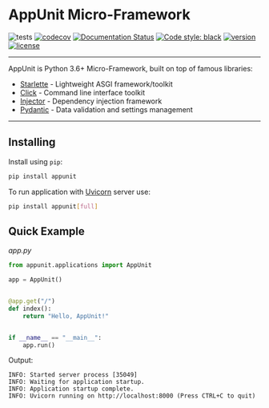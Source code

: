 # AppUnit Micro-Framework

![tests](https://github.com/antonrh/appunit/workflows/tests/badge.svg)
[![codecov](https://codecov.io/gh/antonrh/appunit/branch/master/graph/badge.svg)](https://codecov.io/gh/antonrh/appunit)
[![Documentation Status](https://readthedocs.org/projects/appunit/badge/?version=latest)](https://appunit.readthedocs.io/en/latest/?badge=latest)
[![Code style: black](https://img.shields.io/badge/code%20style-black-000000.svg)](https://github.com/psf/black)
[![version](https://img.shields.io/pypi/v/appunit.svg)](https://pypi.org/project/appunit/)
[![license](https://img.shields.io/pypi/l/appunit)](https://github.com/antonrh/appunit/blob/master/LICENSE)

---

AppUnit is Python 3.6+ Micro-Framework, built on top of famous libraries:

* [Starlette](https://github.com/encode/starlette/) - Lightweight ASGI framework/toolkit
* [Click](https://github.com/pallets/click) - Command line interface toolkit
* [Injector](https://github.com/alecthomas/injector) - Dependency injection framework
* [Pydantic](https://github.com/samuelcolvin/pydantic/) - Data validation and settings management

---

## Installing

Install using `pip`:

```bash
pip install appunit
```

To run application with [Uvicorn](https://github.com/encode/uvicorn) server use:

```bash
pip install appunit[full]
```

## Quick Example

*app.py*

```python
from appunit.applications import AppUnit

app = AppUnit()


@app.get("/")
def index():
    return "Hello, AppUnit!"


if __name__ == "__main__":
    app.run()
```

Output:

```
INFO: Started server process [35049]
INFO: Waiting for application startup.
INFO: Application startup complete.
INFO: Uvicorn running on http://localhost:8000 (Press CTRL+C to quit)
```
